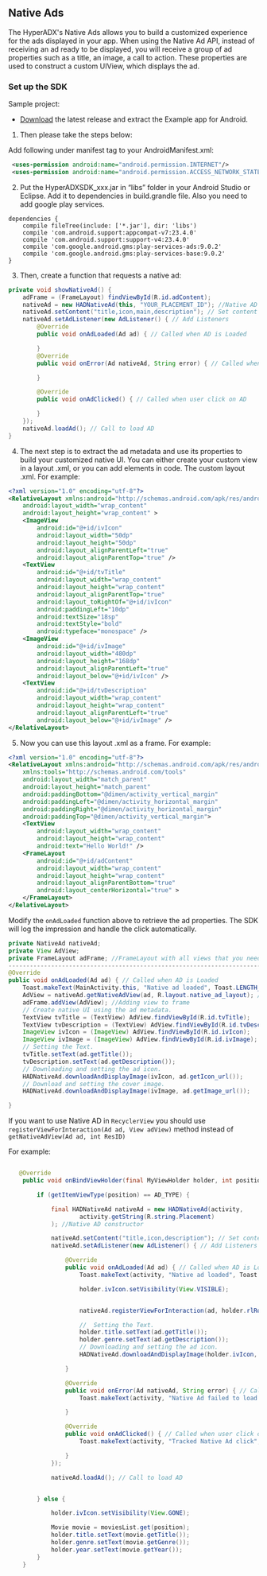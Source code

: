## Native Ads

The HyperADX's Native Ads allows you to build a customized experience for the ads displayed in your app. When using the Native Ad API, instead of receiving an ad ready to be displayed, you will receive a group of ad properties such as a title, an image, a call to action. These properties are used to construct a custom UIView, which displays the ad.

### Set up the SDK

Sample project:

* [Download](https://github.com/hyperads/android-sdk/releases) the latest release and extract the Example app for Android.

1. Then please take the steps below:

Add following under manifest tag to your AndroidManifest.xml:

```xml
 <uses-permission android:name="android.permission.INTERNET"/>
 <uses-permission android:name="android.permission.ACCESS_NETWORK_STATE" />
```

2. Put the HyperADXSDK_xxx.jar in “libs” folder in your Android Studio or Eclipse. Add it to dependencies in build.grandle file. Also you need to add google play services.

```groove
dependencies {
    compile fileTree(include: ['*.jar'], dir: 'libs')
    compile 'com.android.support:appcompat-v7:23.4.0'
    compile 'com.android.support:support-v4:23.4.0'
    compile 'com.google.android.gms:play-services-ads:9.0.2'
    compile 'com.google.android.gms:play-services-base:9.0.2'
}
```

3. Then, create a function that requests a native ad:

```java
private void showNativeAd() {
    adFrame = (FrameLayout) findViewById(R.id.adContent);
    nativeAd = new HADNativeAd(this, "YOUR_PLACEMENT_ID"); //Native AD constructor
    nativeAd.setContent("title,icon,main,description"); // Set content to load
    nativeAd.setAdListener(new AdListener() { // Add Listeners
        @Override
        public void onAdLoaded(Ad ad) { // Called when AD is Loaded

        }
        @Override
        public void onError(Ad nativeAd, String error) { // Called when load is fail

        }

        @Override
        public void onAdClicked() { // Called when user click on AD

        }
    });
    nativeAd.loadAd(); // Call to load AD
}
```

4. The next step is to extract the ad metadata and use its properties to build your customized native UI. You can either create your custom view in a layout .xml, or you can add elements in code. The custom layout .xml. For example:

```xml
<?xml version="1.0" encoding="utf-8"?>
<RelativeLayout xmlns:android="http://schemas.android.com/apk/res/android"
    android:layout_width="wrap_content"
    android:layout_height="wrap_content" >
    <ImageView
        android:id="@+id/ivIcon"
        android:layout_width="50dp"
        android:layout_height="50dp"
        android:layout_alignParentLeft="true"
        android:layout_alignParentTop="true" />
    <TextView
        android:id="@+id/tvTitle"
        android:layout_width="wrap_content"
        android:layout_height="wrap_content"
        android:layout_alignParentTop="true"
        android:layout_toRightOf="@+id/ivIcon"
        android:paddingLeft="10dp"
        android:textSize="18sp"
        android:textStyle="bold"
        android:typeface="monospace" />
    <ImageView
        android:id="@+id/ivImage"
        android:layout_width="480dp"
        android:layout_height="168dp"
        android:layout_alignParentLeft="true"
        android:layout_below="@+id/ivIcon" />
    <TextView
        android:id="@+id/tvDescription"
        android:layout_width="wrap_content"
        android:layout_height="wrap_content"
        android:layout_alignParentLeft="true"
        android:layout_below="@+id/ivImage" />
</RelativeLayout>
```

5. Now you can use this  layout .xml as a frame. For example:

```xml
<?xml version="1.0" encoding="utf-8"?>
<RelativeLayout xmlns:android="http://schemas.android.com/apk/res/android"
    xmlns:tools="http://schemas.android.com/tools"
    android:layout_width="match_parent"
    android:layout_height="match_parent"
    android:paddingBottom="@dimen/activity_vertical_margin"
    android:paddingLeft="@dimen/activity_horizontal_margin"
    android:paddingRight="@dimen/activity_horizontal_margin"
    android:paddingTop="@dimen/activity_vertical_margin">
    <TextView
        android:layout_width="wrap_content"
        android:layout_height="wrap_content"
        android:text="Hello World!" />
    <FrameLayout
        android:id="@+id/adContent"
        android:layout_width="wrap_content"
        android:layout_height="wrap_content"
        android:layout_alignParentBottom="true"
        android:layout_centerHorizontal="true" >
    </FrameLayout>
</RelativeLayout>
```

Modify the `onAdLoaded` function above to retrieve the ad properties. The SDK will log the impression and handle the click automatically.

```java
private NativeAd nativeAd;
private View AdView;
private FrameLayout adFrame; //FrameLayout with all views that you need
-------------------------------------------------------------------------
@Override
public void onAdLoaded(Ad ad) { // Called when AD is Loaded
    Toast.makeText(MainActivity.this, "Native ad loaded", Toast.LENGTH_SHORT).show();
    AdView = nativeAd.getNativeAdView(ad, R.layout.native_ad_layout); // Registering view for AD
    adFrame.addView(AdView); //Adding view to frame
    // Create native UI using the ad metadata.
    TextView tvTitle = (TextView) AdView.findViewById(R.id.tvTitle);
    TextView tvDescription = (TextView) AdView.findViewById(R.id.tvDescription);
    ImageView ivIcon = (ImageView) AdView.findViewById(R.id.ivIcon);
    ImageView ivImage = (ImageView) AdView.findViewById(R.id.ivImage);
    // Setting the Text.
    tvTitle.setText(ad.getTitle());
    tvDescription.setText(ad.getDescription());
    // Downloading and setting the ad icon.
    HADNativeAd.downloadAndDisplayImage(ivIcon, ad.getIcon_url());
    // Download and setting the cover image.
    HADNativeAd.downloadAndDisplayImage(ivImage, ad.getImage_url());

}
```

If you want to use Native AD in `RecyclerView` you should use `registerViewForInteraction(Ad ad, View adView)` method instead of `getNativeAdView(Ad ad, int ResID)`

For example:

```java

   @Override
    public void onBindViewHolder(final MyViewHolder holder, int position) {

        if (getItemViewType(position) == AD_TYPE) {

            final HADNativeAd nativeAd = new HADNativeAd(activity,
                    activity.getString(R.string.Placement)
            ); //Native AD constructor

            nativeAd.setContent("title,icon,description"); // Set content to load
            nativeAd.setAdListener(new AdListener() { // Add Listeners

                @Override
                public void onAdLoaded(Ad ad) { // Called when AD is Loaded
                    Toast.makeText(activity, "Native ad loaded", Toast.LENGTH_SHORT).show();

                    holder.ivIcon.setVisibility(View.VISIBLE);


                    nativeAd.registerViewForInteraction(ad, holder.rlRoot); // Configuring your view

                    //  Setting the Text.
                    holder.title.setText(ad.getTitle());
                    holder.genre.setText(ad.getDescription());
                    // Downloading and setting the ad icon.
                    HADNativeAd.downloadAndDisplayImage(holder.ivIcon, ad.getIcon_url());

                }

                @Override
                public void onError(Ad nativeAd, String error) { // Called when load is fail
                    Toast.makeText(activity, "Native Ad failed to load with error: " + error, Toast.LENGTH_SHORT).show();

                }

                @Override
                public void onAdClicked() { // Called when user click on AD
                    Toast.makeText(activity, "Tracked Native Ad click", Toast.LENGTH_SHORT).show();

                }
            });

            nativeAd.loadAd(); // Call to load AD


        } else {

            holder.ivIcon.setVisibility(View.GONE);

            Movie movie = moviesList.get(position);
            holder.title.setText(movie.getTitle());
            holder.genre.setText(movie.getGenre());
            holder.year.setText(movie.getYear());
        }
    }

```
